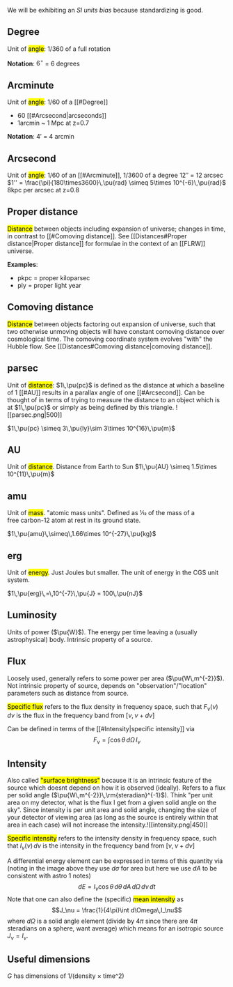 We will be exhibiting an *SI units bias* because standardizing is good. 

## Degree
Unit of <mark class="hltr-pink">angle</mark>: $1/360$ of a full rotation

**Notation**:
$6^\circ$ = 6 degrees


## Arcminute
Unit of <mark class="hltr-pink">angle</mark>: $1/60$ of a [[#Degree]]
- 60 [[#Arcsecond|arcseconds]]
- 1arcmin ~ 1 Mpc at z=0.7

**Notation**:
$4'$ = 4 arcmin

## Arcsecond
Unit of <mark class="hltr-pink">angle</mark>: 1/60 of an [[#Arcminute]], $1/3600$ of a degree
$12''$ = 12 arcsec
$1'' = \frac{\pi}{180\times3600}\,\pu{rad} \simeq 5\times 10^{-6}\,\pu{rad}$
8kpc per arcsec at z=0.8

## Proper distance
<mark class="hltr-pink">Distance</mark> between objects including expansion of universe; changes in time, in contrast to [[#Comoving distance]]. See [[Distances#Proper distance|Proper distance]] for formulae in the context of an [[FLRW]] universe.

**Examples**:
- pkpc = proper kiloparsec
- ply = proper light year


## Comoving distance
<mark class="hltr-pink">Distance</mark> between objects factoring out expansion of universe, such that two otherwise unmoving objects will have constant comoving distance over cosmological time. The comoving coordinate system evolves "with" the Hubble flow. See [[Distances#Comoving distance|comoving distance]]. 


## parsec
Unit of <mark class="hltr-pink">distance</mark>: $1\,\pu{pc}$ is defined as the distance at which a baseline of 1 [[#AU]] results in a parallax angle of one [[#Arcsecond]]. Can be thought of in terms of trying to measure the distance to an object which is at $1\,\pu{pc}$ or simply as being defined by this triangle.
![[parsec.png|500]]

$1\,\pu{pc} \simeq 3\,\pu{ly}\sim 3\times 10^{16}\,\pu{m}$


## AU
Unit of <mark class="hltr-pink">distance</mark>. Distance from Earth to Sun
$1\,\pu{AU} \simeq 1.5\times 10^{11}\,\pu{m}$


## amu
Unit of <mark class="hltr-pink">mass</mark>. "atomic mass units". Defined as 1⁄12 of the mass of a free carbon-12 atom at rest in its ground state.

$1\,\pu{amu}\,\simeq\,1.66\times 10^{-27}\,\pu{kg}$  


## erg
Unit of <mark class="hltr-pink">energy</mark>. Just Joules but smaller. The unit of energy in the CGS unit system.

$1\,\pu{erg}\,=\,10^{-7}\,\pu{J} = 100\,\pu{nJ}$  


## Luminosity
Units of power ($\pu{W}$). The energy per time leaving a (usually astrophysical) body. Intrinsic property of a source.


## Flux
Loosely used, generally refers to some power per area ($\pu{W\,m^{-2}}$). Not intrinsic property of source, depends on "observation"/"location" parameters such as distance from source.

<mark class="hltr-pink">Specific flux</mark> refers to the flux density in frequency space, such that $F_\nu(\nu)\,d\nu$ is the flux in the frequency band from $[\nu,\nu + d\nu]$ 

Can be defined in terms of the [[#Intensity|specific intensity]] via 
$$F_\nu = \int \cos\theta \,d\Omega\,I_\nu$$

## Intensity
Also called <mark class="hltr-pink">"surface brightness"</mark> because it is an intrinsic feature of the source which doesnt depend on how it is observed (ideally). Refers to a flux per solid angle ($\pu{W\,m^{-2}}\,\rm{steradian}^{-1}$). Think "per unit area on my detector, what is the flux I get from a given solid angle on the sky". Since intensity is per unit area and solid angle, changing the size of your detector of viewing area (as long as the source is entirely within that area in each case) will not increase the intensity.![[intensity.png|450]]

<mark class="hltr-pink">Specific intensity</mark> refers to the intensity density in frequency space, such that $I_\nu(\nu)\,d\nu$ is the intensity in the frequency band from $[\nu,\nu + d\nu]$ 

A differential energy element can be expressed in terms of this quantity via (noting in the image above they use $d\sigma$ for area but here we use $dA$ to be consistent with astro 1 notes)$$dE = I_\nu \cos\theta\, d\theta\,dA\, d\Omega\, d\nu\, dt$$
Note that one can also define the (specific) <mark class="hltr-pink">mean intensity</mark> as $$J_\nu = \frac{1}{4\pi}\int d\Omega\,I_\nu$$where $d\Omega$ is a solid angle element (divide by $4\pi$ since there are $4\pi$ steradians on a sphere, want average) which means for an isotropic source $J_\nu = I_\nu$.


## Useful dimensions
$G$ has dimensions of 1/(density $\times$ time^2)